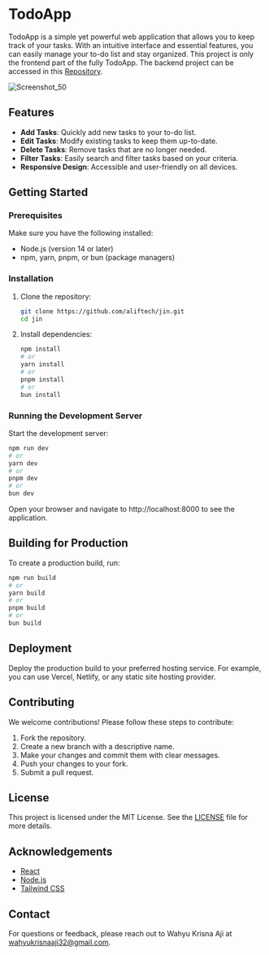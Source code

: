 # TodoApp

TodoApp is a simple yet powerful web application that allows you to keep track of your tasks. With an intuitive interface and essential features, you can easily manage your to-do list and stay organized. This project is only the frontend part of the fully TodoApp. The backend project can be accessed in this [Repository](https://github.com/aliftech/todo-api).

![Screenshot_50](https://github.com/user-attachments/assets/ba2ad216-93d9-466e-9434-c0b70ef79919)

## Features

- **Add Tasks**: Quickly add new tasks to your to-do list.
- **Edit Tasks**: Modify existing tasks to keep them up-to-date.
- **Delete Tasks**: Remove tasks that are no longer needed.
- **Filter Tasks**: Easily search and filter tasks based on your criteria.
- **Responsive Design**: Accessible and user-friendly on all devices.

## Getting Started

### Prerequisites

Make sure you have the following installed:

- Node.js (version 14 or later)
- npm, yarn, pnpm, or bun (package managers)

### Installation

1. Clone the repository:

   ```bash
   git clone https://github.com/aliftech/jin.git
   cd jin
   ```

2. Install dependencies:

   ```bash
   npm install
   # or
   yarn install
   # or
   pnpm install
   # or
   bun install
   ```

### Running the Development Server

Start the development server:

```bash
npm run dev
# or
yarn dev
# or
pnpm dev
# or
bun dev
```

Open your browser and navigate to http://localhost:8000 to see the application.

## Building for Production

To create a production build, run:

```bash
npm run build
# or
yarn build
# or
pnpm build
# or
bun build
```

## Deployment

Deploy the production build to your preferred hosting service. For example, you can use Vercel, Netlify, or any static site hosting provider.

## Contributing

We welcome contributions! Please follow these steps to contribute:

1. Fork the repository.
2. Create a new branch with a descriptive name.
3. Make your changes and commit them with clear messages.
4. Push your changes to your fork.
5. Submit a pull request.

## License

This project is licensed under the MIT License. See the [LICENSE](LICENSE) file for more details.

## Acknowledgements

- [React](https://react.dev/)
- [Node.js](https://nodejs.org/en)
- [Tailwind CSS](https://tailwindcss.com/)

## Contact

For questions or feedback, please reach out to Wahyu Krisna Aji at wahyukrisnaaji32@gmail.com.
